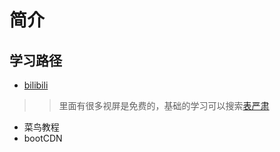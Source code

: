 # 简介
**学习路径**
--------
* [bilibili](https://www.bilibili.com/)
>> 里面有很多视屏是免费的，基础的学习可以搜索[表严肃](https://search.bilibili.com/all?keyword=%E8%A1%A8%E4%B8%A5%E8%82%83&from_source=banner_search)
* 菜鸟教程
* bootCDN
